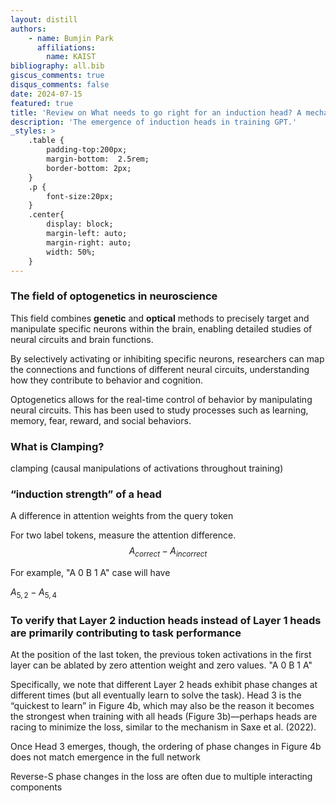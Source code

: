```yaml
---
layout: distill
authors: 
    - name: Bumjin Park
      affiliations:
        name: KAIST
bibliography: all.bib
giscus_comments: true
disqus_comments: false
date: 2024-07-15
featured: true
title: 'Review on What needs to go right for an induction head? A mechanistic study of in-context learning circuits and their formation'
description: 'The emergence of induction heads in training GPT.'
_styles: >
    .table {
        padding-top:200px;
        margin-bottom:  2.5rem;
        border-bottom: 2px;
    }
    .p {
        font-size:20px;
    }
    .center{
        display: block;
        margin-left: auto;
        margin-right: auto;
        width: 50%;
    }
---
```



### The field of optogenetics in neuroscience

This field combines **genetic** and **optical** methods to precisely target and manipulate specific neurons within the brain, enabling detailed studies of neural circuits and brain functions.

By selectively activating or inhibiting specific neurons, researchers can map the connections and functions of different neural circuits, understanding how they contribute to behavior and cognition.

Optogenetics allows for the real-time control of behavior by manipulating neural circuits. This has been used to study processes such as learning, memory, fear, reward, and social behaviors.

### What is Clamping? 
clamping (causal manipulations of activations throughout training)

### “induction strength” of a head

A difference in attention weights from the query token

For two label tokens, measure the attention difference. 
$$ 
A_{correct} - A_{incorrect} 
$$ 

For example, "A 0 B 1 A" case will have 

$A_{5,2} - A_{5,4}$

### To verify that Layer 2 induction heads instead of Layer 1 heads are primarily contributing to task performance

At the position of the last token, the previous token activations in the first layer can be ablated by zero attention weight and zero values.
"A 0 B 1 A"


Specifically, we note that different Layer 2 heads exhibit phase changes at
different times (but all eventually learn to solve the task).
Head 3 is the “quickest to learn” in Figure 4b, which may
also be the reason it becomes the strongest when training
with all heads (Figure 3b)—perhaps heads are racing to
minimize the loss, similar to the mechanism in Saxe et al.
(2022).

Once Head 3 emerges, though, the ordering of phase
changes in Figure 4b does not match emergence in the full
network


Reverse-S phase changes in the loss are often due to multiple interacting components